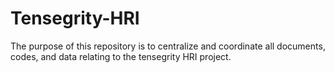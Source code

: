 # Tensegrity-HRI

The purpose of this repository is to centralize and coordinate all documents, codes, and data relating to the tensegrity HRI project.
